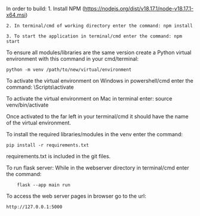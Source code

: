 In order to build: 
    1. Install NPM (https://nodejs.org/dist/v18.17.1/node-v18.17.1-x64.msi)

    2. In terminal/cmd of working directory enter the command: npm install 

    3. To start the application in terminal/cmd enter the command: npm start


To ensure all modules/libraries are the same version create a Python virtual environment with this command in your cmd/terminal: 

    python -m venv /path/to/new/virtual/environment


To activate the virtual environment on Windows in powershell/cmd enter the command: 
    <venv>\Scripts\activate

To activate the virtual environment on Mac in terminal enter: 
    source venv/bin/activate

Once activated to the far left in your terminal/cmd it should have the name of the virtual environment. 

To install the required libraries/modules in the venv enter the command: 

    pip install -r requirements.txt 


requirements.txt is included in the git files. 


To run flask server:
    While in the webserver directory in terminal/cmd enter the command:

        flask --app main run

To access the web server pages in browser go to the url: 

    http://127.0.0.1:5000